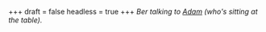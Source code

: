 
+++
draft = false
headless = true
+++
_Ber talking to [Adam](/blog/adam-from-dublin) (who's sitting at the table)._
